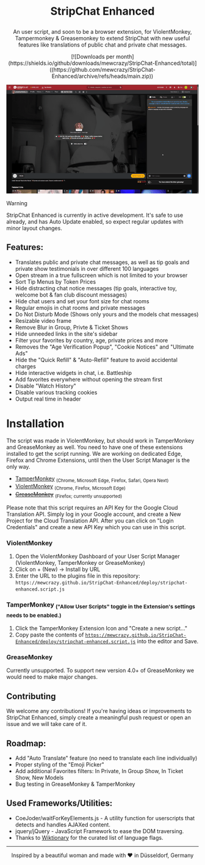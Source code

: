 # <p align="center">StripChat Enhanced</p>
<p align="center">An user script, and soon to be a browser extension, for ViolentMonkey, Tampermonkey & Greasemonkey to extend StripChat with new useful features like translations of public chat and private chat messages.</p>

<p align="center">[![Downloads per month](https://shields.io/github/downloads/mewcrazy/StripChat-Enhanced/total)]((https://github.com/mewcrazy/StripChat-Enhanced/archive/refs/heads/main.zip))</p>

![alt text](img/animation-translate-chat.gif)

> [!WARNING]  
> StripChat Enhanced is currently in active development. It's safe to use already, and has Auto Update enabled, so expect regular updates with minor layout changes.

## Features:
- Translates public and private chat messages, as well as tip goals and private show testimonials in over different 100 languages
- Open stream in a true fullscreen which is not limited to your browser
- Sort Tip Menus by Token Prices
- Hide distracting chat notice messages (tip goals, interactive toy, welcome bot & fan club discount messages)
- Hide chat users and set your font size for chat rooms
- Regular emojis in chat rooms and private messages
- Do Not Disturb Mode (Shows only yours and the models chat messages)
- Resizable video frame
- Remove Blur in Group, Privte & Ticket Shows
- Hide unneeded links in the site's sidebar
- Filter your favorites by country, age, private prices and more
- Removes the "Age Verification Popup", "Cookie Notices" and "Ultimate Ads"
- Hide the "Quick Refill" & "Auto-Refill" feature to avoid accidental charges
- Hide interactive widgets in chat, i.e. Battleship
- Add favorites everywhere without opening the stream first
- Disable "Watch History"
- Disable various tracking cookies
- Output real time in header

# Installation
The script was made in ViolentMonkey, but should work in TamperMonkey and GreaseMonkey as well. You need to have one of these extensions installed to get the script running.
We are working on dedicated Edge, Firefox and Chrome Extensions, until then the User Script Manager is the only way.

- [TamperMonkey](https://www.tampermonkey.net/) <sub>(Chrome, Microsoft Edge, Firefox, Safari, Opera Next)</sub>
- [ViolentMonkey](https://violentmonkey.github.io/) <sub>(Chrome, Firefox, Microsoft Edge)</sub>
- <s>[GreaseMonkey](https://www.greasespot.net/)</s> <sub>(Firefox; currently unsupported)</sub>

Please note that this script requires an API Key for the Google Cloud Translation API. Simply log in your Google account, and create a New Project for the Cloud Translation API. After you can click on "Login Credentials" and create a new API Key which you can use in this script.

### ViolentMonkey
1. Open the ViolentMonkey Dashboard of your User Script Manager (ViolentMonkey, TamperMonkey or GreaseMonkey)
2. Click on + (New) -> Install by URL
3. Enter the URL to the plugins file in this repository: `https://mewcrazy.github.io/StripChat-Enhanced/deploy/stripchat-enhanced.script.js`

### TamperMonkey <sub>("Allow User Scripts" toggle in the Extension's settings needs to be enabled.)</sub>
1. Click the TamperMonkey Extension Icon and "Create a new script..."
2. Copy paste the contents of [`https://mewcrazy.github.io/StripChat-Enhanced/deploy/stripchat-enhanced.script.js`](https://mewcrazy.github.io/StripChat-Enhanced/deploy/stripchat-enhanced.script.js) into the editor and Save.

### GreaseMonkey
Currently unsupported. To support new version 4.0+ of GreaseMonkey we would need to make major changes.


## Contributing
We welcome any contributions! If you're having ideas or improvements to StripChat Enhanced, simply create a meaningful push request or open an issue and we will take care of it.

## Roadmap:
- Add "Auto Translate" feature (no need to translate each line individually)
- Proper styling of the "Emoji Picker"
- Add additional Favorites filters: In Private, In Group Show, In Ticket Show, New Models
- Bug testing in GreaseMonkey & TamperMonkey

## Used Frameworks/Utilities:
- CoeJoder/waitForKeyElements.js - A utility function for userscripts that detects and handles AJAXed content.
- jquery/jQuery - JavaScript Framework to ease the DOM traversing.
- Thanks to [Wiktionary](https://en.wiktionary.org/wiki/Wiktionary:Language_flags_list) for the curated list of language flags.

---

<p align="center">Inspired by a beautiful woman and made with <span class="aalliyahh">❤️</span> in Düsseldorf, Germany</p>